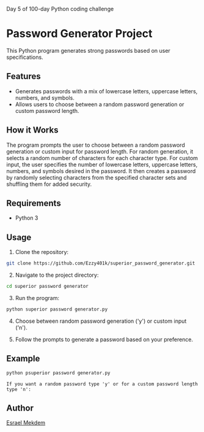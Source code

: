 Day 5 of 100-day Python coding challenge

# Password Generator Project

This Python program generates strong passwords based on user specifications.

## Features
- Generates passwords with a mix of lowercase letters, uppercase letters, numbers, and symbols.
- Allows users to choose between a random password generation or custom password length.

## How it Works
The program prompts the user to choose between a random password generation or custom input for password length. For random generation, it selects a random number of characters for each character type. For custom input, the user specifies the number of lowercase letters, uppercase letters, numbers, and symbols desired in the password. It then creates a password by randomly selecting characters from the specified character sets and shuffling them for added security.

## Requirements
- Python 3

## Usage
1. Clone the repository:

```bash
git clone https://github.com/Ezzy401k/superior_password_generator.git
```

2. Navigate to the project directory:

```bash
cd superior password generator
```

3. Run the program:

```bash
python superior password generator.py
```

4. Choose between random password generation ('y') or custom input ('n').

5. Follow the prompts to generate a password based on your preference.

## Example

```python
python psuperior password generator.py
```

```
If you want a random password type 'y' or for a custom password length type 'n':
```

## Author

[Esrael Mekdem](https://github.com/Ezzy401k)